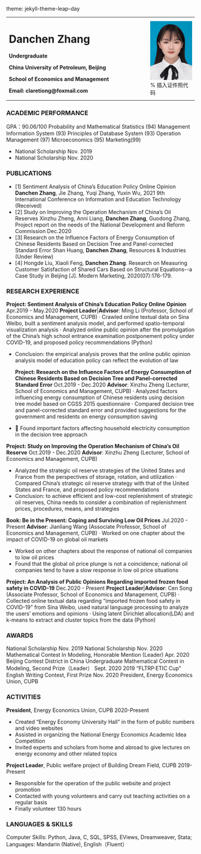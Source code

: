 theme: jekyll-theme-leap-day
<table border="0">
  <tr>
    <td width="75%">
      <h1>Danchen Zhang</h1>
      <p><b>Undergraduate</b></p>
      <p><b>China University of Petroleum, Beijing</b></p>
      <p><b>School of Economics and Management</b></p>
      <p><b>Email: claretiong@foxmail.com</b></p>
    </td>
    <td width="25%">
      <img src="/zhengjianzhao.jpg" width="100%">      % 插入证件照代码
    </td>
  </tr>
</table>

### ACADEMIC PERFORMANCE
  GPA：90.06/100   Probability and Mathematical Statistics (94)  Management Information System (93) 
  Principles of Database System (93)  Operation Management (97)  Microeconomics (95)  Marketing(99)
- National Scholarship                                                               Nov. 2019
- National Scholarship                                                               Nov. 2020

### PUBLICATIONS
- [1]	Sentiment Analysis of China’s Education Policy Online Opinion
  **Danchen Zhang**, Jie Zhang, Yuqi Zhang, Yuxin Wu, 2021 9th International Conference on Information and     Education Technology (Received)
- [2]	Study on Improving the Operation Mechanism of China’s Oil Reserves
  Xinzhu Zheng, Anni Liang, **Danchen Zhang**, Guodong Zhang, Project report on the needs of the National Development and Reform Commission Dec.2020
- [3]	Research on the Influence Factors of Energy Consumption of Chinese Residents Based on Decision Tree and Panel-corrected Standard Error
  Shan Huang, **Danchen Zhang**, Resources & Industries (Under Review)
- [4]	Hongde Liu, Xiaoli Feng, **Danchen Zhang**. Research on Measuring Customer Satisfaction of Shared Cars Based on Structural Equations--a Case Study in Beijing [J]. Modern Marketing, 2020(07):176-179. 


### RESEARCH EXPERIENCE  
  **Project: Sentiment Analysis of China’s Education Policy Online Opinion**     Apr.2019 - May.2020
  **Project Leader**|**Advisor**: Ming Li (Professor, School of Economics and Management, CUPB)
· Crawled online textual data on Sina Weibo, built a sentiment analysis model, and performed spatio-temporal visualization analysis
· Analyzed online public opinion after the promulgation of the China’s high school entrance examination postponement policy under COVID-19, and proposed policy recommendations (Python)
- Conclusion: the empirical analysis proves that the online public opinion analysis model of education policy can reflect the evolution of law

  **Project: Research on the Influence Factors of Energy Consumption of Chinese Residents Based on Decision Tree and Panel-corrected Standard Error**                                        Oct.2019 - Dec.2020
  **Advisor**: Xinzhu Zheng (Lecturer, School of Economics and Management, CUPB)
· Analyzed factors influencing energy consumption of Chinese residents using decision tree model based on CGSS 2015 questionnaire
· Compared decision tree and panel-corrected standard error and provided suggestions for the government and residents on energy consumption saving
- 	Found important factors affecting household electricity consumption in the decision tree approach

 **Project: Study on Improving the Operation Mechanism of China’s Oil Reserve**   Oct.2019 - Dec.2020
   **Advisor**: Xinzhu Zheng (Lecturer, School of Economics and Management, CUPB)
- Analyzed the strategic oil reserve strategies of the United States and France from the perspectives of storage, rotation, and utilization
· Compared China’s strategic oil reserve strategy with that of the United States and France, and proposed policy recommendations
- Conclusion: to achieve efficient and low-cost replenishment of strategic oil reserves, China needs to consider a combination of replenishment prices, procedures, means, and strategies
   
**Book: Be in the Present: Coping and Surviving Low Oil Prices**                  Jul.2020 - Present
  **Advisor**: Jianliang Wang (Associate Professor, School of Economics and Management, CUPB)
· Worked on one chapter about the impact of COVID-19 on global oil markets
- Worked on other chapters about the response of national oil companies to low oil prices
- Found that the global oil price plunge is not a coincidence; national oil companies tend to have a slow response in low oil price situations

**Project: An Analysis of Public Opinions Regarding imported frozen food safety in COVID-19**  Dec.2020 - Present
  **Project Leader**|**Advisor**: Cen Song (Associate Professor, School of Economics and Management, CUPB)
· Collected online textual data regarding “imported frozen food safety in COVID-19” from Sina Weibo, used natural language processing to analyze the users’ emotions and opinions
· Using latent Dirichlet allocation(LDA) and k-means to extract and cluster topics from the data (Python)

### AWARDS
  National Scholarship                                                                                      Nov. 2019
  National Scholarship                                                                                      Nov. 2020
  Mathematical Contest In Modeling, Honorable Mention (Leader)                                              Apr. 2020
  Beijing Contest District in China Undergraduate Mathematical Contest in Modeling, Second Prize（Leader）  Sept. 2020 
  2019 “FLTRP·ETIC Cup” English Writing Contest, First Prize                                                Nov. 2020
  President, Energy Economics Union, CUPB 

### ACTIVITIES
**President**, Energy Economics Union, CUPB                                       2020-Present
- Created “Energy Economy University Hall” in the form of public numbers and video websites
- Assisted in organizing the National Energy Economics Academic Idea Competition
- Invited experts and scholars from home and abroad to give lectures on energy economy and other related topics

**Project Leader**, Public welfare project of Building Dream Field, CUPB                 2019-Present
- Responsible for the operation of the public website and project promotion 
- Contacted with young volunteers and carry out teaching activities on a regular basis
- Finally volunteer 130 hours


### LANGUAGES & SKILLS   
   Computer Skills: Python, Java, C, SQL, SPSS, EViews, Dreamweaver, Stata;
   Languages: Mandarin (Native), English（Fluent）
